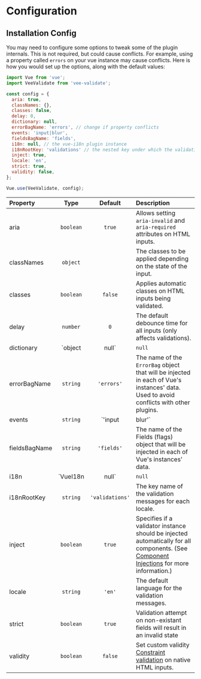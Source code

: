 # Configuration

## Installation Config

You may need to configure some options to tweak some of the plugin internals. This is not required, but could cause conflicts. For example, using a property called `errors` on your vue instance may cause conflicts. Here is how you would set up the options, along with the default values:

```js
import Vue from 'vue';
import VeeValidate from 'vee-validate';

const config = {
  aria: true,
  classNames: {},
  classes: false,
  delay: 0,
  dictionary: null,
  errorBagName: 'errors', // change if property conflicts
  events: 'input|blur',
  fieldsBagName: 'fields',
  i18n: null, // the vue-i18n plugin instance
  i18nRootKey: 'validations' // the nested key under which the validation messsages will be located
  inject: true,
  locale: 'en',
  strict: true,
  validity: false,
};

Vue.use(VeeValidate, config);
```

|Property       | Type      | Default   | Description  |
|:--------------|:---------:|:---------:|:---------|
| aria          | `boolean` | `true`    | Allows setting `aria-invalid` and `aria-required` attributes on HTML inputs. |
| classNames    | `object`  |           | The classes to be applied depending on the state of the input. |
| classes       | `boolean` | `false`   | Applies automatic classes on HTML inputs being validated. |
| delay         | `number`  | `0`       | The default debounce time for all inputs (only affects validations). |
| dictionary    | `object|null` |      `null`    | A dictionary to be merged with the internal dictionary. (Check the [custom messages](customization.md) and [localization](localization.md) sections.)      |
| errorBagName  | `string`  | `'errors'` | The name of the `ErrorBag` object that will be injected in each of Vue's instances' data. Used to avoid conflicts with other plugins. |
| events        | `string` | `'input|blur'` | Pipe separated list of the default event names that will be listened to, to trigger validation. If an empty string is provided, it will disable all listeners. |
| fieldsBagName | `string` |  `'fields'` | The name of the Fields (flags) object that will be injected in each of Vue's instances' data. |
| i18n          | `VueI18n | null` | `null` | The `vue-i18n` instance, if provided will integrate vee-validate with the i18n plugin and will use it to produce the error messages instead of the built in dictionary. |
| i18nRootKey   | `string` | `'validations'` | The key name of the validation messages for each locale. |
| inject        | `boolean` | `true` | Specifies if a validator instance should be injected automatically for all components. (See [Component Injections](advanced.md#injections) for more information.) |
| locale        | `string` | `'en'` | The default language for the validation messages. |
| strict        | `boolean` | `true`    | Validation attempt on non-existant fields will result in an invalid state |
| validity      | `boolean` | `false` | Set custom validity [Constraint validation](https://developer.mozilla.org/en-US/docs/Web/Guide/HTML/HTML5/Constraint_validation) on native HTML inputs. |
